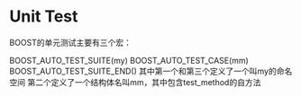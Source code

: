 # Unit Test
BOOST的单元测试主要有三个宏：

BOOST_AUTO_TEST_SUITE(my)
BOOST_AUTO_TEST_CASE(mm)
BOOST_AUTO_TEST_SUITE_END()
其中第一个和第三个定义了一个叫my的命名空间
第二个定义了一个结构体名叫mm，其中包含test_method的自方法
